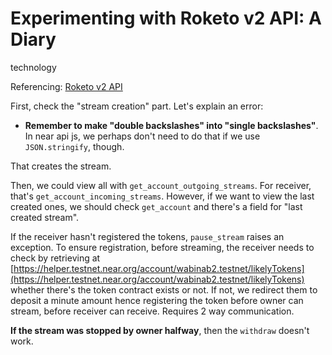 # Experimenting with Roketo v2 API: A Diary
technology

Referencing: [Roketo v2 API](https://kikimora-labs.notion.site/Roketo-v2-api-a6b1cff8b9f74014a42b86b084cbbbd0)

First, check the "stream creation" part. Let's explain an error: 

- **Remember to make "double backslashes" into "single backslashes"**. In near api js, we perhaps don't need to do that if we use `JSON.stringify`, though. 

That creates the stream. 

Then, we could view all with `get_account_outgoing_streams`. For receiver, that's `get_account_incoming_streams`. However, if we want to view the last created ones, we 
should check `get_account` and there's a field for "last created stream". 

If the receiver hasn't registered the tokens, `pause_stream` raises an exception. To ensure registration, before streaming, the receiver needs to check by retrieving at [https://helper.testnet.near.org/account/wabinab2.testnet/likelyTokens](https://helper.testnet.near.org/account/wabinab2.testnet/likelyTokens) whether there's the token contract exists or not. 
If not, we redirect them to deposit a minute amount hence registering the token before owner can stream, before receiver can receive. Requires 2 way communication. 

**If the stream was stopped by owner halfway**, then the `withdraw` doesn't work. 
